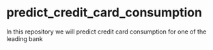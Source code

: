 # predict_credit_card_consumption
In this repository we will predict credit card consumption for one of the leading bank
